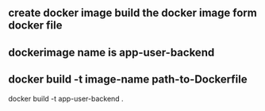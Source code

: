 ## create docker image build the docker image form docker file
## dockerimage name is app-user-backend
## docker build -t image-name path-to-Dockerfile
docker build -t app-user-backend .